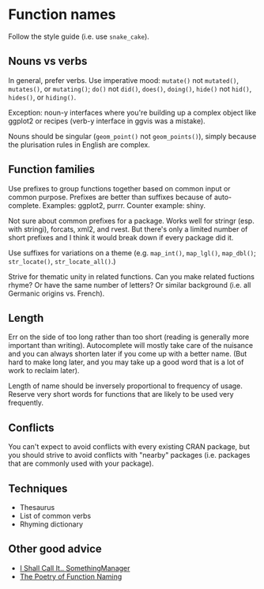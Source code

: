 # Function names



Follow the style guide (i.e. use `snake_cake`).

## Nouns vs verbs

In general, prefer verbs. Use imperative mood: `mutate()` not `mutated()`, `mutates()`, or `mutating()`; `do()` not `did()`, `does()`, `doing()`, `hide()` not `hid()`, `hides()`, or `hiding()`.

Exception: noun-y interfaces where you're building up a complex object like ggplot2 or recipes (verb-y interface in ggvis was a mistake).

Nouns should be singular (`geom_point()` not `geom_points()`), simply because the plurisation rules in English are complex.

## Function families

Use prefixes to group functions together based on common input or common purpose. Prefixes are better than suffixes because of auto-complete. Examples: ggplot2, purrr. Counter example: shiny. 

Not sure about common prefixes for a package. Works well for stringr (esp. with stringi), forcats, xml2, and rvest. But there's only a limited number of short prefixes and I think it would break down if every package did it. 

Use suffixes for variations on a theme (e.g. `map_int()`, `map_lgl()`, `map_dbl()`; `str_locate()`, `str_locate_all()`.)

Strive for thematic unity in related functions. Can you make related fuctions rhyme? Or have the same number of letters? Or similar background (i.e. all Germanic origins vs. French).

## Length

Err on the side of too long rather than too short (reading is generally more important than writing). Autocomplete will mostly take care of the nuisance and you can always shorten later if you come up with a better name. (But hard to make long later, and you may take up a good word that is a lot of work to reclaim later).

Length of name should be inversely proportional to frequency of usage. Reserve very short words for functions that are likely to be used very frequently.

## Conflicts

You can't expect to avoid conflicts with every existing CRAN package, but you should strive to avoid conflicts with "nearby" packages (i.e. packages that are commonly used with your package).

## Techniques

* Thesaurus
* List of common verbs
* Rhyming dictionary

## Other good advice

* [I Shall Call It.. SomethingManager](https://blog.codinghorror.com/i-shall-call-it-somethingmanager/)
* [The Poetry of Function Naming](http://blog.stephenwolfram.com/2010/10/the-poetry-of-function-naming/)

